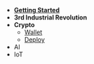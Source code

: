* [**Getting Started**](home.md)
* **3rd Industrial Revolution**
* **Crypto**
	* [Wallet](wallet.md)
	* [Deploy](deploy.md)
* AI
* IoT
